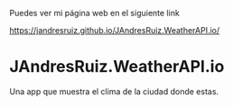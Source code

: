 Puedes ver mi página web en el siguiente link

https://jandresruiz.github.io/JAndresRuiz.WeatherAPI.io/

# JAndresRuiz.WeatherAPI.io
Una app que muestra el clima de la ciudad donde estas.
